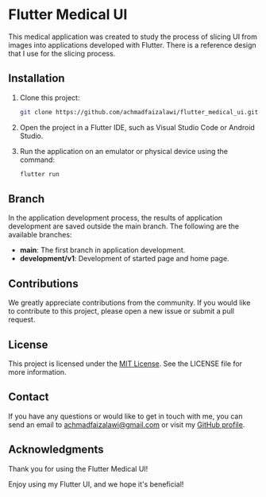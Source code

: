 # Flutter Medical UI

This medical application was created to study the process of slicing UI from images into applications developed with Flutter. There is a reference design that I use for the slicing process.

## Installation

1. Clone this project:

   ```bash
   git clone https://github.com/achmadfaizalawi/flutter_medical_ui.git

2. Open the project in a Flutter IDE, such as Visual Studio Code or Android Studio.

3. Run the application on an emulator or physical device using the command:
   ```bash
   flutter run

## Branch

In the application development process, the results of application development are saved outside the main branch. The following are the available branches:
- **main**: The first branch in application development.
- **development/v1**: Development of started page and home page.

## Contributions
We greatly appreciate contributions from the community. If you would like to contribute to this project, please open a new issue or submit a pull request.

## License
This project is licensed under the [MIT License](https://github.com/achmadfaizalawi/flutter_medical_ui/blob/main/LICENSE). See the LICENSE file for more information.

## Contact
If you have any questions or would like to get in touch with me, you can send an email to achmadfaizalawi@gmail.com or visit my [GitHub profile](https://github.com/achmadfaizalawi).

## Acknowledgments
Thank you for using the Flutter Medical UI!

Enjoy using my Flutter UI, and we hope it's beneficial!
